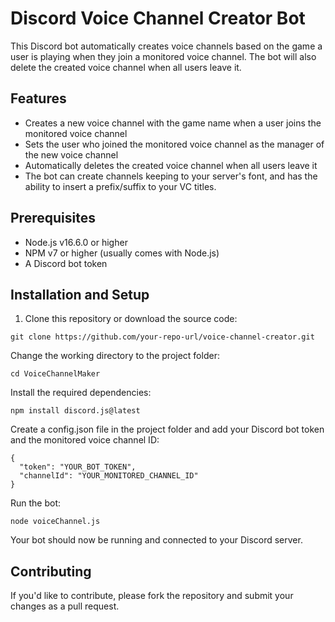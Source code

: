 # Discord Voice Channel Creator Bot

This Discord bot automatically creates voice channels based on the game a user is playing when they join a monitored voice channel. The bot will also delete the created voice channel when all users leave it.

## Features

- Creates a new voice channel with the game name when a user joins the monitored voice channel
- Sets the user who joined the monitored voice channel as the manager of the new voice channel
- Automatically deletes the created voice channel when all users leave it
- The bot can create channels keeping to your server's font, and has the ability to insert a prefix/suffix to your VC titles.

## Prerequisites

- Node.js v16.6.0 or higher
- NPM v7 or higher (usually comes with Node.js)
- A Discord bot token

## Installation and Setup

1. Clone this repository or download the source code:

```
git clone https://github.com/your-repo-url/voice-channel-creator.git
```
Change the working directory to the project folder:
```
cd VoiceChannelMaker
```

Install the required dependencies:
```
npm install discord.js@latest
```
Create a config.json file in the project folder and add your Discord bot token and the monitored voice channel ID:
```
{
  "token": "YOUR_BOT_TOKEN",
  "channelId": "YOUR_MONITORED_CHANNEL_ID"
}
```
Run the bot:
```
node voiceChannel.js
```
Your bot should now be running and connected to your Discord server.

## Contributing
If you'd like to contribute, please fork the repository and submit your changes as a pull request.
